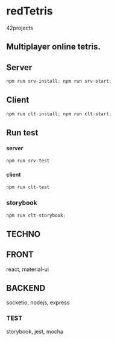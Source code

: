 # redTetris
42projects

## Multiplayer online tetris.

## Server

```js
npm run srv-install; npm run srv-start;
```

## Client
```js
npm run clt-install; npm run clt-start;
```

## Run test
#### server
```js
npm run srv-test
```
#### client
```js
npm run clt-test
```


### storybook
```js
npm run clt-storybook;
```

## TECHNO
## FRONT
react, material-ui

## BACKEND
socketio, nodejs, express

### TEST 
storybook, jest, mocha 
